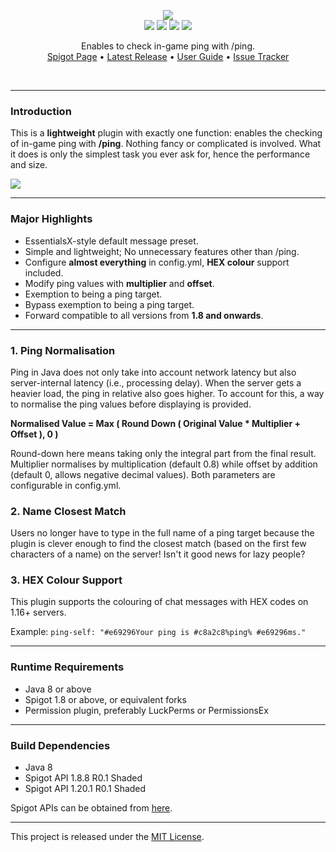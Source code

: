 <br><br>

<p align="center">
    <img src="https://i.imgur.com/BM3lYc1.png"><br>
    <img src="https://img.shields.io/badge/Version-1.0.5-green"> <img src="https://img.shields.io/badge/Spigot-1.8+-lightgrey"> <img src="https://img.shields.io/badge/License-MIT-blue"> <img src="https://img.shields.io/badge/Language-Java-yellow">
</p>

<p align="center">
    Enables to check in-game ping with /ping.<br>
    <a href="https://www.spigotmc.org/resources/112371/">Spigot Page</a> •
    <a href="https://github.com/denniemok/Slash-Ping/releases">Latest Release</a> •
    <a href="https://github.com/denniemok/Slash-Ping/wiki">User Guide</a> •
    <a href="https://github.com/denniemok/Slash-Ping/issues">Issue Tracker</a>
</p><br>

<hr>

### Introduction
This is a **lightweight** plugin with exactly one function: enables the checking of in-game ping with **/ping**. Nothing fancy or complicated is involved. What it does is only the simplest task you ever ask for, hence the performance and size. <br>

<img src="https://i.imgur.com/DfEwsZ1.png"><br>

<hr>

### Major Highlights
- EssentialsX-style default message preset.
- Simple and lightweight; No unnecessary features other than /ping.
- Configure **almost everything** in config.yml, **HEX colour** support included.
- Modify ping values with **multiplier** and **offset**.
- Exemption to being a ping target.
- Bypass exemption to being a ping target.
- Forward compatible to all versions from **1.8 and onwards**.<br>

<hr>

### 1. Ping Normalisation

Ping in Java does not only take into account network latency but also server-internal latency (i.e., processing delay). When the server gets a heavier load, the ping in relative also goes higher. To account for this, a way to normalise the ping values before displaying is provided.

**Normalised Value = Max ( Round Down ( Original Value * Multiplier + Offset ), 0 )**

Round-down here means taking only the integral part from the final result. Multiplier normalises by multiplication (default 0.8) while offset by addition (default 0, allows negative decimal values). Both parameters are configurable in config.yml. <br>

### 2. Name Closest Match

Users no longer have to type in the full name of a ping target because the plugin is clever enough to find the closest match (based on the first few characters of a name) on the server! Isn't it good news for lazy people?<br>

### 3. HEX Colour Support

This plugin supports the colouring of chat messages with HEX codes on 1.16+ servers.

Example:
`ping-self: "#e69296Your ping is #c8a2c8%ping% #e69296ms."`<br>

<hr>

### Runtime Requirements
- Java 8 or above
- Spigot 1.8 or above, or equivalent forks
- Permission plugin, preferably LuckPerms or PermissionsEx <br>

<hr>

### Build Dependencies
- Java 8
- Spigot API 1.8.8 R0.1 Shaded
- Spigot API 1.20.1 R0.1 Shaded

Spigot APIs can be obtained from [here](https://hub.spigotmc.org/nexus/content/repositories/snapshots/org/spigotmc/spigot-api/). <br>

<hr>

This project is released under the [MIT License](https://opensource.org/license/mit/).

